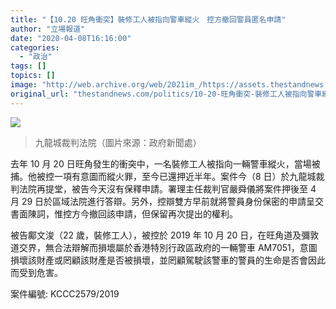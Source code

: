 ```yaml
---
title: "【10.20 旺角衝突】裝修工人被指向警車縱火　控方撤回警員匿名申請"
author: "立場報道"
date: "2020-04-08T16:16:00"
categories:
  - "政治"
tags: []
topics: []
image: "http://web.archive.org/web/2021im_/https://assets.thestandnews.com/media/photos/1158186_B0De2_NRXLFyQ.png"
original_url: "thestandnews.com/politics/10-20-旺角衝突-裝修工人被指向警車縱火-控方撤回警員匿名申請"
---
```

![](http://web.archive.org/web/2021im_/https://assets.thestandnews.com/media/photos/1158186_B0De2_NRXLFyQ.png)
> 九龍城裁判法院（圖片來源：政府新聞處）

去年 10 月 20 日旺角發生的衝突中，一名裝修工人被指向一輛警車縱火，當場被捕。他被控一項有意圖而縱火罪，至今已還押近半年。案件今（8 日）於九龍城裁判法院再提堂，被告今天沒有保釋申請。署理主任裁判官嚴舜儀將案件押後至 4 月 29 日於區域法院進行答辯。另外，控辯雙方早前就將警員身份保密的申請呈交書面陳詞，惟控方今撤回該申請，但保留再次提出的權利。

被告鄺文浚（22 歲，裝修工人），被控於 2019 年 10 月 20 日，在旺角道及彌敦道交界，無合法辯解而損壞屬於香港特別行政區政府的一輛警車 AM7051，意圖損壞該財產或罔顧該財產是否被損壞，並罔顧駕駛該警車的警員的生命是否會因此而受到危害。

案件編號: KCCC2579/2019